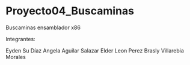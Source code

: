 # Proyecto04_Buscaminas
Buscaminas ensamblador x86

Integrantes:

Eyden Su Díaz
Angela  Aguilar Salazar
Elder Leon Perez
Brasly Villarebia Morales
